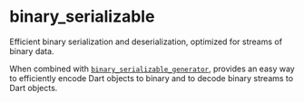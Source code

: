 # binary_serializable

Efficient binary serialization and deserialization, optimized for streams of binary data.

When combined with [`binary_serializable_generator`](https://pub.dev/packages/binary_serializable_generator), provides an easy way to efficiently encode Dart objects to binary and to decode binary streams to Dart objects.
